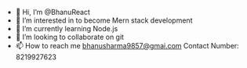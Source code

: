 - 👋 Hi, I’m @BhanuReact
- 👀 I’m interested in to become Mern stack development
- 🌱 I’m currently learning Node.js
- 💞️ I’m looking to collaborate on git
- 📫 How to reach me bhanusharma9857@gmai.com Contact Number: 8219927623

<!---
BhanuReact/BhanuReact is a ✨ special ✨ repository because its `README.md` (this file) appears on your GitHub profile.
You can click the Preview link to take a look at your changes.
--->
